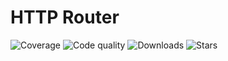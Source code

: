 # HTTP Router

![Coverage](https://img.shields.io/scrutinizer/coverage/g/sunrise-php/http-router?style=social)
![Code quality](https://img.shields.io/scrutinizer/quality/g/sunrise-php/http-router?style=social)
![Downloads](https://img.shields.io/packagist/dt/sunrise/http-router?style=social)
![Stars](https://img.shields.io/github/stars/sunrise-php/http-router?style=social)
